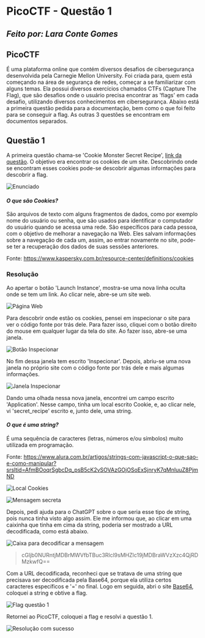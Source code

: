 # PicoCTF - Questão 1
## _Feito por: Lara Conte Gomes_

## PicoCTF
É uma plataforma online que contém diversos desafios de cibersegurança desenvolvida pela Carnegie Mellon University. Foi criada para, quem está começando na área de segurança de redes, começar a se familiarizar com alguns temas.
Ela possui diversos exercícios chamados CTFs (Capture The Flag), que são desafios onde o usuário precisa encontrar as 'flags' em cada desafio, utilizando diversos conhecimentos em cibersegurança.
Abaixo está a primeira questão pedida para a documentação, bem como o que foi feito para se conseguir a flag. As outras 3 questões se encontram em documentos separados.

## Questão 1
A primeira questão chama-se 'Cookie Monster Secret Recipe', [link da questão](https://play.picoctf.org/practice/challenge/469). O objetivo era encontrar os cookies de um site. Descobrindo onde se encontram esses cookies pode-se descobrir algumas informações para descobrir a flag.

![Enunciado](https://github.com/lara-conte-gomes/escola_de_seguranca_cibernetica/blob/main/prints/Picture2.png?raw=true)

#### _O que são Cookies?_
São arquivos de texto com alguns fragmentos de dados, como por exemplo nome do usuário ou senha, que são usados para identificar o computador do usuário quando se acessa uma rede. São específicos para cada pessoa, com o objetivo de melhorar a navegação na Web. Eles salvam informações sobre a navegação de cada um, assim, ao entrar novamente no site, pode-se ter a recuperação dos dados de suas sessões anteriores.

Fonte: https://www.kaspersky.com.br/resource-center/definitions/cookies

### Resolução 
Ao apertar o botão 'Launch Instance', mostra-se uma nova linha oculta onde se tem um link. Ao clicar nele, abre-se um site web.

![Página Web](https://github.com/lara-conte-gomes/escola_de_seguranca_cibernetica/blob/main/prints/Picture4.png?raw=true)

Para descobrir onde estão os cookies, pensei em inspecionar o site para ver o código fonte por trás dele. Para fazer isso, cliquei com o botão direito do mouse em qualquer lugar da tela do site. Ao fazer isso, abre-se uma janela.

![Botão Inspecionar](https://github.com/lara-conte-gomes/escola_de_seguranca_cibernetica/blob/main/prints/Picture5.png?raw=true)

No fim dessa janela tem escrito 'Inspecionar'.
Depois, abriu-se uma nova janela no próprio site com o código fonte por trás dele e mais algumas informações.

![Janela Inspecionar](https://github.com/lara-conte-gomes/escola_de_seguranca_cibernetica/blob/main/prints/Picture6.png?raw=true)

Dando uma olhada nessa nova janela, encontrei um campo escrito 'Application'. Nesse campo, tinha um local escrito Cookie, e, ao clicar nele, vi 'secret_recipe' escrito e, junto dele, uma string.

#### _O que é uma string?_
É uma sequência de caracteres (letras, números e/ou símbolos) muito utilizada em programação.

Fonte: https://www.alura.com.br/artigos/strings-com-javascript-o-que-sao-e-como-manipular?srsltid=AfmBOoqrSgbcDq_psB5cK2vSOVAzGOjOSoExSjnryK7qMnluuZ8PjmND

![Local Cookies](https://github.com/lara-conte-gomes/escola_de_seguranca_cibernetica/blob/main/prints/Picture7.png?raw=true)

![Mensagem secreta](https://github.com/lara-conte-gomes/escola_de_seguranca_cibernetica/blob/main/prints/Picture8.png?raw=true)

Depois, pedi ajuda para o ChatGPT sobre o que seria esse tipo de string, pois nunca tinha visto algo assim. Ele me informou que, ao clicar em uma caixinha que tinha em cima da string, poderia ser mostrado a URL decodificada, como está abaixo.

![Caixa para decodificar a mensagem](https://github.com/lara-conte-gomes/escola_de_seguranca_cibernetica/blob/main/prints/Picture9.png?raw=true)

> cGljb0NURntjMDBrMWVfbTBuc3Rlcl9sMHZlc19jMDBraWVzXzc4QjRDMzkwfQ==

Com a URL decodificada, reconheci que se tratava de uma string que precisava ser decodificada pela Base64, porque ela utiliza certos caracteres específicos e '=' no final.
Logo em seguida, abri o site [Base64](https://base64.guru/converter), coloquei a string e obtive a flag.

![Flag questão 1](https://github.com/lara-conte-gomes/escola_de_seguranca_cibernetica/blob/main/prints/Picture10.png?raw=true)

Retornei ao PicoCTF, coloquei a flag e resolvi a questão 1.

![Resolução com sucesso](https://github.com/lara-conte-gomes/escola_de_seguranca_cibernetica/blob/main/prints/Picture3.png?raw=true)

